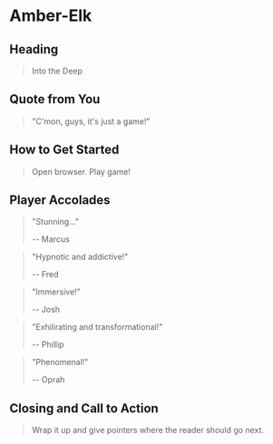 # Amber-Elk #
 
## Heading ##
  > Into the Deep

## Quote from You ##
  > "C'mon, guys, it's just a game!"

## How to Get Started ##
  > Open browser. Play game!

## Player Accolades ##
  > "Stunning..."
  >
  > -- Marcus

  > "Hypnotic and addictive!"
  >
  > -- Fred

  > "Immersive!"
  >
  > -- Josh

  > "Exhilirating and transformational!"
  >
  > -- Phillip
  
  > "Phenomenal!"
  >
  > -- Oprah

## Closing and Call to Action ##
  > Wrap it up and give pointers where the reader should go next.
